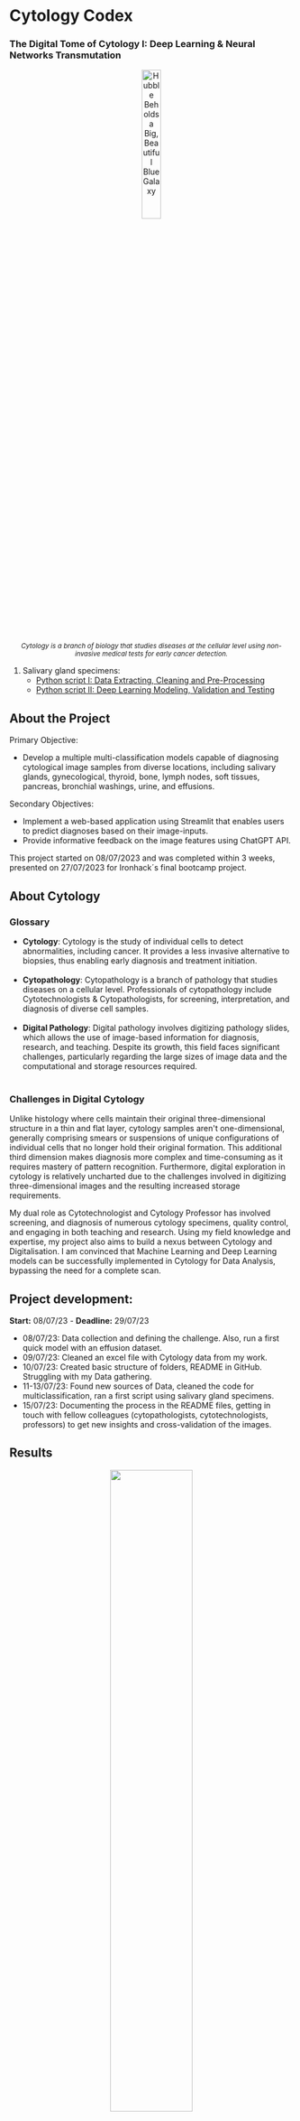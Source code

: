 # Cytology Codex
### The Digital Tome of Cytology I: Deep Learning & Neural Networks Transmutation

<p align="center">
  <img src="https://imgtr.ee/images/2023/07/14/b1deb27bdd471bb2b8fc5374d9d9cca5.png" width="26%" alt="Hubble Beholds a Big, Beautiful Blue Galaxy">
  <br>
  <small><em>Cytology is a branch of biology that studies diseases at the cellular level using non-invasive medical tests for early cancer detection.</em></small>
</p>

<ol>
  <li>Salivary gland specimens:
    <ul>
      <li><a href="https://github.com/isi-mube/cytology-codex/blob/main/02_py_scripts/01_salivary_gland/01_data_wrangling.ipynb">Python script I: Data Extracting, Cleaning and Pre-Processing</a></li>
      <li><a href="https://github.com/isi-mube/cytology-codex/blob/main/02_py_scripts/01_salivary_gland/01_data_wrangling.ipynb">Python script II: Deep Learning Modeling, Validation and Testing</a></li>
    </ul>
  </li>
</ol>

## About the Project
Primary Objective:
<ul>
  <li>Develop a multiple multi-classification models capable of diagnosing cytological image samples from diverse locations, including salivary glands, gynecological, thyroid, bone, lymph nodes, soft tissues, pancreas, bronchial washings, urine, and effusions.</li>
</ul>

Secondary Objectives:
<ul>
  <li>Implement a web-based application using Streamlit that enables users to predict diagnoses based on their image-inputs.</li>
  <li>Provide informative feedback on the image features using ChatGPT API.</li>
</ul>

This project started on 08/07/2023 and was completed within 3 weeks, presented on 27/07/2023 for Ironhack´s final bootcamp project.

## About Cytology
### Glossary
<ul>
    <li><strong>Cytology</strong>: Cytology is the study of individual cells to detect abnormalities, including cancer. It provides a less invasive alternative to biopsies, thus enabling early diagnosis and treatment initiation.</li>
  <br>
    <li><strong>Cytopathology</strong>: Cytopathology is a branch of pathology that studies diseases on a cellular level. Professionals of cytopathology include Cytotechnologists & Cytopathologists, for screening, interpretation, and diagnosis of diverse cell samples.</li>
  <br>
    <li><strong>Digital Pathology</strong>: Digital pathology involves digitizing pathology slides, which allows the use of image-based information for diagnosis, research, and teaching. Despite its growth, this field faces significant challenges, particularly regarding the large sizes of image data and the computational and storage resources required.</li>
  <br></ul>

### Challenges in Digital Cytology
Unlike histology where cells maintain their original three-dimensional structure in a thin and flat layer, cytology samples aren't one-dimensional, generally comprising smears or suspensions of unique configurations of individual cells that no longer hold their original formation. This additional third dimension makes diagnosis more complex and time-consuming as it requires mastery of pattern recognition. Furthermore, digital exploration in cytology is relatively uncharted due to the challenges involved in digitizing three-dimensional images and the resulting increased storage requirements.

My dual role as Cytotechnologist and Cytology Professor has involved screening, and diagnosis of numerous cytology specimens, quality control, and engaging in both teaching and research. Using my field knowledge and expertise, my project also aims to build a nexus between Cytology and Digitalisation. I am convinced that Machine Learning and Deep Learning models can be successfully implemented in Cytology for Data Analysis, bypassing the need for a complete scan.

## Project development:
**Start:** 08/07/23 - **Deadline:** 29/07/23

* 08/07/23: Data collection and defining the challenge. Also, run a first quick model with an effusion dataset.
* 09/07/23: Cleaned an excel file with Cytology data from my work.
* 10/07/23: Created basic structure of folders, README in GitHub. Struggling with my Data gathering.
* 11-13/07/23: Found new sources of Data, cleaned the code for multiclassification, ran a first script using salivary gland specimens.
* 15/07/23: Documenting the process in the README files, getting in touch with fellow colleagues (cytopathologists, cytotechnologists, professors) to get new insights and cross-validation of the images.

## Results

<p align="center">
  <img src="https://i.ibb.co/GFBcMg6/accuracy.png" width="54%">
</p>

<p align="center">
  <img src="https://i.ibb.co/bgRghDK/cm.png" width="55%">
</p>

## Conclusions


## Toolkit:

* **JupyterLab**: Enviorment for Python scripts and managing files.

**Libraries**

* **Pandas**: Data manipulation and analysis.
* **Numpy**: Arrays and mathematical functions.
* **Os**: File managment.
* **Warnings**: Roses are red, violets are blue --> Warnings are annoying.
* **Matplotlib**: Data visualization.
* **Seaborn**: Runs on top of matplotlib, HD data visualization.
* **Shutil**: File operations (copying, deleting...).
* **TensorFlow:** Machine Learning for Computer Vision.
* **Keras:** High-level neural networks API for Deep Learning, running on top of TensorFlow.
* **Sklearn:** Machine Learning metrics.
* **PIL:** Python Imaging Library to manipulate images.
* **Random:** To generate random subsets.
* **ImageDataGenerator:** To generate random data augmentation (flips, zoom...).

## Bibliography:

